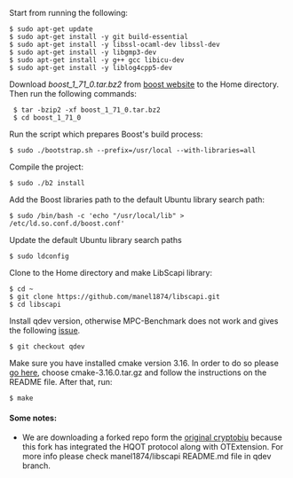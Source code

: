 Start from running the following:

```
$ sudo apt-get update
$ sudo apt-get install -y git build-essential
$ sudo apt-get install -y libssl-ocaml-dev libssl-dev
$ sudo apt-get install -y libgmp3-dev
$ sudo apt-get install -y g++ gcc libicu-dev
$ sudo apt-get install -y liblog4cpp5-dev
```

Download *boost_1_71_0.tar.bz2* from [boost website](https://www.boost.org/users/history/version_1_71_0.html) to the Home directory. Then run the following commands:

```
 $ tar -bzip2 -xf boost_1_71_0.tar.bz2
 $ cd boost_1_71_0
```

Run the script which prepares Boost's build process:
```
$ sudo ./bootstrap.sh --prefix=/usr/local --with-libraries=all
```

Compile the project:
```
$ sudo ./b2 install
```

Add the Boost libraries path to the default Ubuntu library search path:
```
$ sudo /bin/bash -c 'echo "/usr/local/lib" > /etc/ld.so.conf.d/boost.conf'
```

Update the default Ubuntu library search paths
```
$ sudo ldconfig
```

Clone to the Home directory and make LibScapi library:
```
$ cd ~
$ git clone https://github.com/manel1874/libscapi.git
$ cd libscapi
```
Install qdev version, otherwise MPC-Benchmark does not work and gives the following [issue](https://github.com/cryptobiu/MPC-Benchmark/issues/6).
```
$ git checkout qdev
```

Make sure you have installed cmake version 3.16. In order to do so please [go here](https://cmake.org/files/v3.16/), choose cmake-3.16.0.tar.gz and follow the instructions on the README file. After that, run:
```
$ make
```

#### Some notes:

- We are downloading a forked repo form the [original cryptobiu](https://github.com/cryptobiu/libscapi) because this fork has integrated the HQOT protocol along with OTExtension. For more info please check manel1874/libscapi README.md file in qdev branch.

